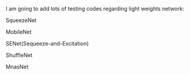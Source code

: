 I am going to add lots of testing codes regarding light weights network:

SqueezeNet

MobileNet

SENet(Sequeeze-and-Excitation)

ShuffleNet

MnasNet
